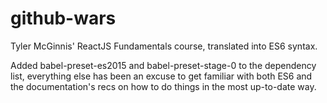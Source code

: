 # github-wars
Tyler McGinnis' ReactJS Fundamentals course, translated into ES6 syntax.

Added babel-preset-es2015 and babel-preset-stage-0 to the dependency list, everything else has been an excuse to get familiar with both ES6 and the documentation's recs on how to do things in the most up-to-date way.
